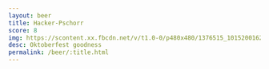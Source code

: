 ```yaml
---
layout: beer
title: Hacker-Pschorr
score: 8
img: https://scontent.xx.fbcdn.net/v/t1.0-0/p480x480/1376515_10152001625798745_1787795583_n.jpg?oh=42cabf40b03cb2fe63618258bcde2d52&oe=5914974A
desc: Oktoberfest goodness
permalink: /beer/:title.html
---
```

